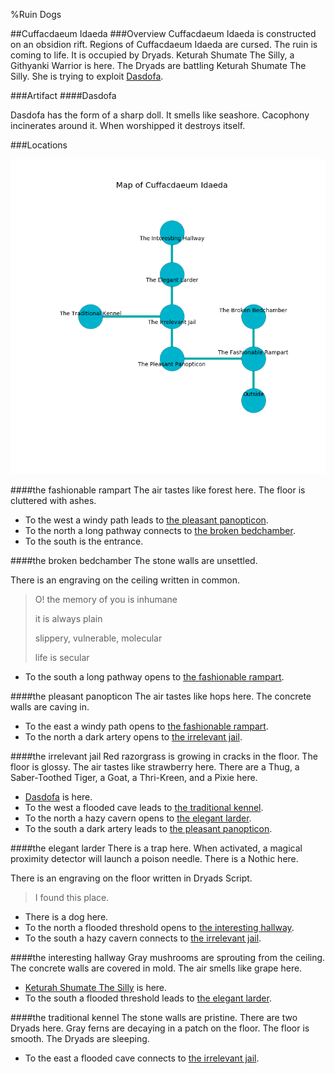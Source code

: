 %Ruin Dogs

##Cuffacdaeum Idaeda
###Overview
Cuffacdaeum Idaeda is constructed on an obsidion rift. Regions of Cuffacdaeum Idaeda are cursed. The ruin is coming to life. It is occupied by Dryads. <a name="Keturah-Shumate-The-Silly"></a>Keturah Shumate The Silly, a Githyanki Warrior is here. The Dryads are battling Keturah Shumate The Silly. She  is trying to exploit [Dasdofa](#Dasdofa). 



###Artifact
####<a name="Dasdofa"></a>Dasdofa


Dasdofa has the form of a sharp doll. It smells like seashore. Cacophony incinerates around it. When worshipped it destroys itself. 





###Locations


![](../v2/images/Cuffacdaeum-Idaeda.png)

####<a name="the-fashionable-rampart"></a>the fashionable rampart
The air tastes like forest here. The floor is cluttered with ashes. 



* To the west a windy path leads to [the pleasant panopticon](#the-pleasant-panopticon).
* To the north a long pathway connects to [the broken bedchamber](#the-broken-bedchamber).
* To the south is the entrance.


####<a name="the-broken-bedchamber"></a>the broken bedchamber
The stone walls are unsettled. 

There is an engraving on the ceiling written in common. 

> O! the memory of you is inhumane
>
> it is always plain
>
> slippery, vulnerable, molecular
>
> life is secular
>


* To the south a long pathway opens to [the fashionable rampart](#the-fashionable-rampart).


####<a name="the-pleasant-panopticon"></a>the pleasant panopticon
The air tastes like hops here. The concrete walls are caving in. 



* To the east a windy path opens to [the fashionable rampart](#the-fashionable-rampart).
* To the north a dark artery opens to [the irrelevant jail](#the-irrelevant-jail).


####<a name="the-irrelevant-jail"></a>the irrelevant jail
Red razorgrass is growing in cracks in the floor. The floor is glossy. The air tastes like strawberry here. There are a Thug, a Saber-Toothed Tiger, a Goat, a Thri-Kreen, and a Pixie here. 



* [Dasdofa](#Dasdofa) is here.
* To the west a flooded cave leads to [the traditional kennel](#the-traditional-kennel).
* To the north a hazy cavern opens to [the elegant larder](#the-elegant-larder).
* To the south a dark artery leads to [the pleasant panopticon](#the-pleasant-panopticon).


####<a name="the-elegant-larder"></a>the elegant larder
There is a trap here. When activated, a magical proximity detector will launch a poison needle. There is a Nothic here. 

There is an engraving on the floor written in Dryads Script. 

> I found this place.
>


* There is a dog here.
* To the north a flooded threshold opens to [the interesting hallway](#the-interesting-hallway).
* To the south a hazy cavern connects to [the irrelevant jail](#the-irrelevant-jail).


####<a name="the-interesting-hallway"></a>the interesting hallway
Gray mushrooms are sprouting from the ceiling. The concrete walls are covered in mold. The air smells like grape here. 



* [Keturah Shumate The Silly](#Keturah-Shumate-The-Silly) is here.
* To the south a flooded threshold leads to [the elegant larder](#the-elegant-larder).


####<a name="the-traditional-kennel"></a>the traditional kennel
The stone walls are pristine. There are two Dryads here. Gray ferns are decaying in a patch on the floor. The floor is smooth. The Dryads are sleeping. 



* To the east a flooded cave connects to [the irrelevant jail](#the-irrelevant-jail).


